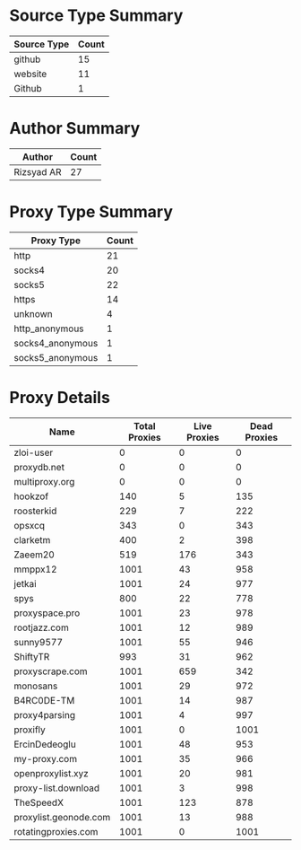 # Source Type Summary

| Source Type | Count |
|-------------|-------|
| github | 15 |
| website | 11 |
| Github | 1 |


# Author Summary

| Author | Count |
|--------|-------|
| Rizsyad AR | 27 |


# Proxy Type Summary

| Proxy Type | Count |
|------------|-------|
| http | 21 |
| socks4 | 20 |
| socks5 | 22 |
| https | 14 |
| unknown | 4 |
| http_anonymous | 1 |
| socks4_anonymous | 1 |
| socks5_anonymous | 1 |


# Proxy Details

| Name | Total Proxies | Live Proxies | Dead Proxies |
|------|---------------|--------------|---------------|
| zloi-user | 0 | 0 | 0 |
| proxydb.net | 0 | 0 | 0 |
| multiproxy.org | 0 | 0 | 0 |
| hookzof | 140 | 5 | 135 |
| roosterkid | 229 | 7 | 222 |
| opsxcq | 343 | 0 | 343 |
| clarketm | 400 | 2 | 398 |
| Zaeem20 | 519 | 176 | 343 |
| mmppx12 | 1001 | 43 | 958 |
| jetkai | 1001 | 24 | 977 |
| spys | 800 | 22 | 778 |
| proxyspace.pro | 1001 | 23 | 978 |
| rootjazz.com | 1001 | 12 | 989 |
| sunny9577 | 1001 | 55 | 946 |
| ShiftyTR | 993 | 31 | 962 |
| proxyscrape.com | 1001 | 659 | 342 |
| monosans | 1001 | 29 | 972 |
| B4RC0DE-TM | 1001 | 14 | 987 |
| proxy4parsing | 1001 | 4 | 997 |
| proxifly | 1001 | 0 | 1001 |
| ErcinDedeoglu | 1001 | 48 | 953 |
| my-proxy.com | 1001 | 35 | 966 |
| openproxylist.xyz | 1001 | 20 | 981 |
| proxy-list.download | 1001 | 3 | 998 |
| TheSpeedX | 1001 | 123 | 878 |
| proxylist.geonode.com | 1001 | 13 | 988 |
| rotatingproxies.com | 1001 | 0 | 1001 |
